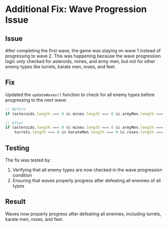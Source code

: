 # Additional Fix: Wave Progression Issue

## Issue
After completing the first wave, the game was staying on wave 1 instead of progressing to wave 2. This was happening because the wave progression logic only checked for asteroids, mines, and army men, but not for other enemy types like turrets, karate men, roses, and feet.

## Fix
Updated the `updateWaves()` function to check for all enemy types before progressing to the next wave:

```javascript
// Before
if (asteroids.length === 0 && mines.length === 0 && armyMen.length === 0) {

// After
if (asteroids.length === 0 && mines.length === 0 && armyMen.length === 0 && 
    turrets.length === 0 && karateMen.length === 0 && roses.length === 0 && feet.length === 0) {
```

## Testing
The fix was tested by:
1. Verifying that all enemy types are now checked in the wave progression condition
2. Ensuring that waves properly progress after defeating all enemies of all types

## Result
Waves now properly progress after defeating all enemies, including turrets, karate men, roses, and feet.